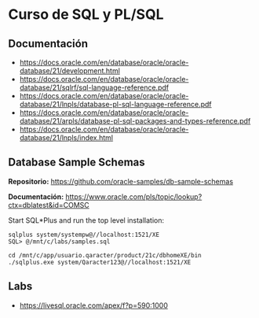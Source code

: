 # Curso de SQL y PL/SQL

## Documentación

- https://docs.oracle.com/en/database/oracle/oracle-database/21/development.html
- https://docs.oracle.com/en/database/oracle/oracle-database/21/sqlrf/sql-language-reference.pdf
- https://docs.oracle.com/en/database/oracle/oracle-database/21/lnpls/database-pl-sql-language-reference.pdf
- https://docs.oracle.com/en/database/oracle/oracle-database/21/arpls/database-pl-sql-packages-and-types-reference.pdf
- https://docs.oracle.com/en/database/oracle/oracle-database/21/lnpls/index.html

## Database Sample Schemas

**Repositorio:** https://github.com/oracle-samples/db-sample-schemas

**Documentación:** https://www.oracle.com/pls/topic/lookup?ctx=dblatest&id=COMSC

Start SQL*Plus and run the top level installation:

    sqlplus system/systempw@//localhost:1521/XE
    SQL> @/mnt/c/labs/samples.sql
    
    cd /mnt/c/app/usuario.qaracter/product/21c/dbhomeXE/bin
    ./sqlplus.exe system/Qaracter123@//localhost:1521/XE



## Labs

- https://livesql.oracle.com/apex/f?p=590:1000
